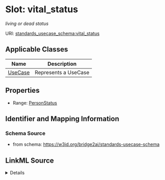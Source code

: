 # Slot: vital_status
_living or dead status_


URI: [standards_usecase_schema:vital_status](https://w3id.org/bridge2ai/standards-usecase-schema/vital_status)



<!-- no inheritance hierarchy -->




## Applicable Classes

| Name | Description |
| --- | --- |
[UseCase](UseCase.md) | Represents a UseCase






## Properties

* Range: [PersonStatus](PersonStatus.md)







## Identifier and Mapping Information







### Schema Source


* from schema: https://w3id.org/bridge2ai/standards-usecase-schema




## LinkML Source

<details>
```yaml
name: vital_status
description: living or dead status
from_schema: https://w3id.org/bridge2ai/standards-usecase-schema
rank: 1000
alias: vital_status
domain_of:
- UseCase
range: PersonStatus

```
</details>